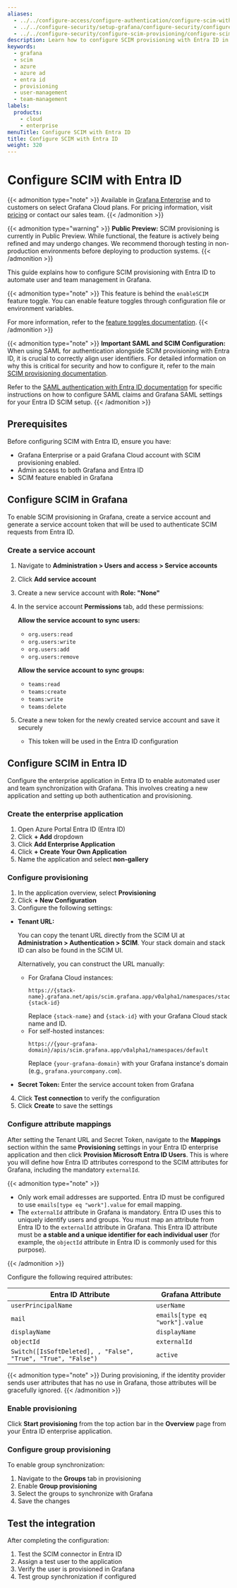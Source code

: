 ```yaml
---
aliases:
  - ../../configure-access/configure-authentication/configure-scim-with-azuread/ # /docs/grafana/next/setup-grafana/configure-access/configure-authentication/configure-scim-with-azuread/
  - ../../configure-security/setup-grafana/configure-security/configure-scim-provisioning/configure-scim-with-azuread/ # /docs/grafana/next/setup-grafana/configure-security/setup-grafana/configure-security/configure-scim-provisioning/configure-scim-with-azuread/
  - ../../configure-security/configure-scim-provisioning/configure-scim-with-azuread/ # /docs/grafana/next/setup-grafana/configure-security/configure-scim-provisioning/configure-scim-with-azuread/
description: Learn how to configure SCIM provisioning with Entra ID in Grafana Enterprise. This guide provides step-by-step instructions for setting up automated user and team management, including enterprise application configuration, service account creation, attribute mapping, and provisioning settings to ensure seamless integration between Entra ID and Grafana.
keywords:
  - grafana
  - scim
  - azure
  - azure ad
  - entra id
  - provisioning
  - user-management
  - team-management
labels:
  products:
    - cloud
    - enterprise
menuTitle: Configure SCIM with Entra ID
title: Configure SCIM with Entra ID
weight: 320
---
```


# Configure SCIM with Entra ID

{{< admonition type="note" >}}
Available in [Grafana Enterprise](/docs/grafana/<GRAFANA_VERSION>/introduction/grafana-enterprise/) and to customers on select Grafana Cloud plans. For pricing information, visit [pricing](https://grafana.com/pricing/) or contact our sales team.
{{< /admonition >}}

{{< admonition type="warning" >}}
**Public Preview:** SCIM provisioning is currently in Public Preview. While functional, the feature is actively being refined and may undergo changes. We recommend thorough testing in non-production environments before deploying to production systems.
{{< /admonition >}}

This guide explains how to configure SCIM provisioning with Entra ID to automate user and team management in Grafana.

{{< admonition type="note" >}}
This feature is behind the `enableSCIM` feature toggle.
You can enable feature toggles through configuration file or environment variables.

For more information, refer to the [feature toggles documentation](/docs/grafana/<GRAFANA_VERSION>/setup-grafana/configure-grafana/#feature_toggles).
{{< /admonition >}}

{{< admonition type="note" >}}
**Important SAML and SCIM Configuration:**
When using SAML for authentication alongside SCIM provisioning with Entra ID, it is crucial to correctly align user identifiers.
For detailed information on why this is critical for security and how to configure it, refer to the main [SCIM provisioning documentation](../).

Refer to the [SAML authentication with Entra ID documentation](../../configure-authentication/saml/configure-saml-with-azuread/) for specific instructions on how to configure SAML claims and Grafana SAML settings for your Entra ID SCIM setup.
{{< /admonition >}}

## Prerequisites

Before configuring SCIM with Entra ID, ensure you have:

- Grafana Enterprise or a paid Grafana Cloud account with SCIM provisioning enabled.
- Admin access to both Grafana and Entra ID
- SCIM feature enabled in Grafana

## Configure SCIM in Grafana

To enable SCIM provisioning in Grafana, create a service account and generate a service account token that will be used to authenticate SCIM requests from Entra ID.

### Create a service account

1. Navigate to **Administration > Users and access > Service accounts**
2. Click **Add service account**
3. Create a new service account with **Role: "None"**
4. In the service account **Permissions** tab, add these permissions:

   **Allow the service account to sync users:**
   - `org.users:read`
   - `org.users:write`
   - `org.users:add`
   - `org.users:remove`

   **Allow the service account to sync groups:**
   - `teams:read`
   - `teams:create`
   - `teams:write`
   - `teams:delete`

5. Create a new token for the newly created service account and save it securely
   - This token will be used in the Entra ID configuration

## Configure SCIM in Entra ID

Configure the enterprise application in Entra ID to enable automated user and team synchronization with Grafana. This involves creating a new application and setting up both authentication and provisioning.

### Create the enterprise application

1. Open Azure Portal Entra ID (Entra ID)
2. Click **+ Add** dropdown
3. Click **Add Enterprise Application**
4. Click **+ Create Your Own Application**
5. Name the application and select **non-gallery**

### Configure provisioning

1. In the application overview, select **Provisioning**
2. Click **+ New Configuration**
3. Configure the following settings:

- **Tenant URL:**

  You can copy the tenant URL directly from the SCIM UI at **Administration > Authentication > SCIM**. Your stack domain and stack ID can also be found in the SCIM UI.

  Alternatively, you can construct the URL manually:
  - For Grafana Cloud instances:
    ```
    https://{stack-name}.grafana.net/apis/scim.grafana.app/v0alpha1/namespaces/stacks-{stack-id}
    ```
    Replace `{stack-name}` and `{stack-id}` with your Grafana Cloud stack name and ID.
  - For self-hosted instances:
    ```
    https://{your-grafana-domain}/apis/scim.grafana.app/v0alpha1/namespaces/default
    ```
    Replace `{your-grafana-domain}` with your Grafana instance's domain (e.g., `grafana.yourcompany.com`).

- **Secret Token:** Enter the service account token from Grafana

4. Click **Test connection** to verify the configuration
5. Click **Create** to save the settings

### Configure attribute mappings

After setting the Tenant URL and Secret Token, navigate to the **Mappings** section within the same **Provisioning** settings in your Entra ID enterprise application and then click **Provision Microsoft Entra ID Users**. This is where you will define how Entra ID attributes correspond to the SCIM attributes for Grafana, including the mandatory `externalId`.

{{< admonition type="note" >}}

- Only work email addresses are supported. Entra ID must be configured to use `emails[type eq "work"].value` for email mapping.
- The `externalId` attribute in Grafana is mandatory. Entra ID uses this to uniquely identify users and groups. You must map an attribute from Entra ID to the `externalId` attribute in Grafana. This Entra ID attribute must be **a stable and a unique identifier for each individual user** (for example, the `objectId` attribute in Entra ID is commonly used for this purpose).

{{< /admonition >}}

Configure the following required attributes:

| Entra ID Attribute                                            | Grafana Attribute              |
| ------------------------------------------------------------- | ------------------------------ |
| `userPrincipalName`                                           | `userName`                     |
| `mail`                                                        | `emails[type eq "work"].value` |
| `displayName`                                                 | `displayName`                  |
| `objectId`                                                    | `externalId`                   |
| `Switch([IsSoftDeleted], , "False", "True", "True", "False")` | `active`                       |

{{< admonition type="note" >}}
During provisioning, if the identity provider sends user attributes that has no use in Grafana, those attributes will be gracefully ignored.
{{< /admonition >}}

### Enable provisioning

Click **Start provisioning** from the top action bar in the **Overview** page from your Entra ID enterprise application.

### Configure group provisioning

To enable group synchronization:

1. Navigate to the **Groups** tab in provisioning
2. Enable **Group provisioning**
3. Select the groups to synchronize with Grafana
4. Save the changes

## Test the integration

After completing the configuration:

1. Test the SCIM connector in Entra ID
2. Assign a test user to the application
3. Verify the user is provisioned in Grafana
4. Test group synchronization if configured
